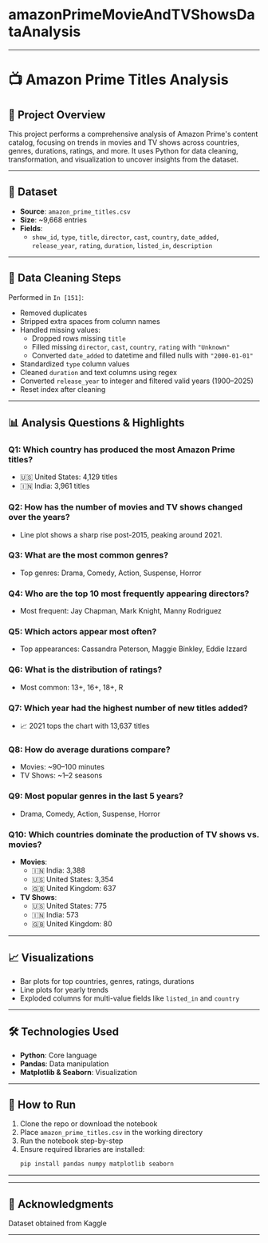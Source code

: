 # amazonPrimeMovieAndTVShowsDataAnalysis

---

# 📺 Amazon Prime Titles Analysis

## 📝 Project Overview
This project performs a comprehensive analysis of Amazon Prime's content catalog, focusing on trends in movies and TV shows across countries, genres, durations, ratings, and more. It uses Python for data cleaning, transformation, and visualization to uncover insights from the dataset.

---

## 📂 Dataset
- **Source**: `amazon_prime_titles.csv`
- **Size**: ~9,668 entries
- **Fields**:
  - `show_id`, `type`, `title`, `director`, `cast`, `country`, `date_added`, `release_year`, `rating`, `duration`, `listed_in`, `description`

---

## 🧼 Data Cleaning Steps
Performed in `In [151]`:
- Removed duplicates
- Stripped extra spaces from column names
- Handled missing values:
  - Dropped rows missing `title`
  - Filled missing `director`, `cast`, `country`, `rating` with `"Unknown"`
  - Converted `date_added` to datetime and filled nulls with `"2000-01-01"`
- Standardized `type` column values
- Cleaned `duration` and text columns using regex
- Converted `release_year` to integer and filtered valid years (1900–2025)
- Reset index after cleaning

---

## 📊 Analysis Questions & Highlights

### Q1: Which country has produced the most Amazon Prime titles?
- 🇺🇸 United States: 4,129 titles
- 🇮🇳 India: 3,961 titles

### Q2: How has the number of movies and TV shows changed over the years?
- Line plot shows a sharp rise post-2015, peaking around 2021.

### Q3: What are the most common genres?
- Top genres: Drama, Comedy, Action, Suspense, Horror

### Q4: Who are the top 10 most frequently appearing directors?
- Most frequent: Jay Chapman, Mark Knight, Manny Rodriguez

### Q5: Which actors appear most often?
- Top appearances: Cassandra Peterson, Maggie Binkley, Eddie Izzard

### Q6: What is the distribution of ratings?
- Most common: 13+, 16+, 18+, R

### Q7: Which year had the highest number of new titles added?
- 📈 2021 tops the chart with 13,637 titles

### Q8: How do average durations compare?
- Movies: ~90–100 minutes
- TV Shows: ~1–2 seasons

### Q9: Most popular genres in the last 5 years?
- Drama, Comedy, Action, Suspense, Horror

### Q10: Which countries dominate the production of TV shows vs. movies?
- **Movies**:
  - 🇮🇳 India: 3,388
  - 🇺🇸 United States: 3,354
  - 🇬🇧 United Kingdom: 637
- **TV Shows**:
  - 🇺🇸 United States: 775
  - 🇮🇳 India: 573
  - 🇬🇧 United Kingdom: 80

---

## 📈 Visualizations
- Bar plots for top countries, genres, ratings, durations
- Line plots for yearly trends
- Exploded columns for multi-value fields like `listed_in` and `country`

---

## 🛠️ Technologies Used
- **Python**: Core language
- **Pandas**: Data manipulation
- **Matplotlib & Seaborn**: Visualization

---

## 📌 How to Run
1. Clone the repo or download the notebook
2. Place `amazon_prime_titles.csv` in the working directory
3. Run the notebook step-by-step
4. Ensure required libraries are installed:
   ```bash
   pip install pandas numpy matplotlib seaborn
   ```

---


---

## 🙌 Acknowledgments
Dataset obtained from Kaggle

---
